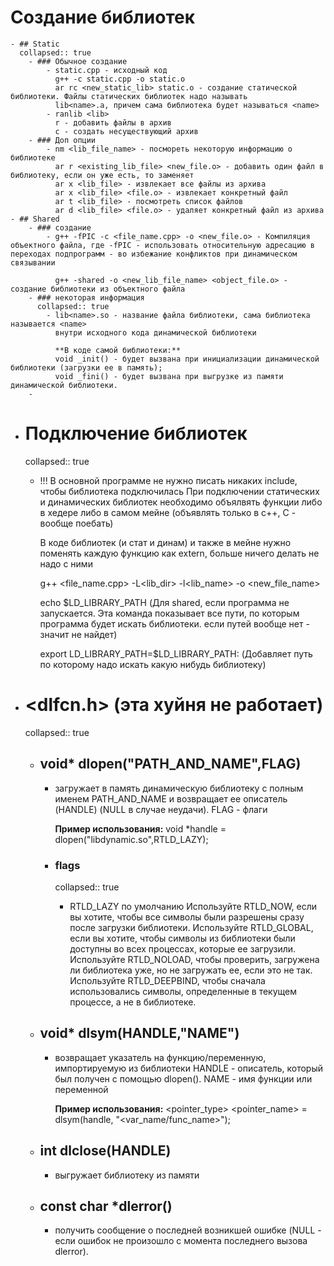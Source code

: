 # Создание библиотек
	- ## Static
	  collapsed:: true
		- ### Обычное создание
			- static.cpp - исходный код
			  g++ -c static.cpp -o static.o
			  ar rc <new_static_lib> static.o - создание статической библиотеки. Файлы статических библиотек надо называть 
			  lib<name>.a, причем сама библиотека будет называться <name>
			- ranlib <lib>
			  r - добавить файлы в архив
			  с - создать несуществующий архив
		- ### Доп опции
			- nm <lib_file_name> - посмореть некоторую информацию о библиотеке
			  ar r <existing_lib_file> <new_file.o> - добавить один файл в библиотеку, если он уже есть, то заменяет
			  ar x <lib_file> - извлекает все файлы из архива
			  ar x <lib_file> <file.o> - извлекает конкретный файл
			  ar t <lib_file> - посмотреть список файлов
			  ar d <lib_file> <file.o> - удаляет конкретный файл из архива
	- ## Shared
		- ### создание
			- g++ -fPIC -c <file_name.cpp> -o <new_file.o> - Компиляция объектного файла, где -fPIC - использовать относительную адресацию в переходах подпрограмм - во избежание конфликтов при динамическом связывании
			  
			  g++ -shared -o <new_lib_file_name> <object_file.o> - создание библиотеки из объектного файла
		- ### некоторая информация
		  collapsed:: true
			- lib<name>.so - название файла библиотеки, сама библиотека называется <name>
			  внутри исходного кода динамической библиотеки
			  
			  **В коде самой библиотеки:**
			  void _init() - будет вызвана при инициализации динамической библиотеки (загрузки ее в память);
			  void _fini() - будет вызвана при выгрузке из памяти динамической библиотеки.
		-
- # Подключение библиотек
  collapsed:: true
	- !!! В основной программе не нужно писать никаких include, чтобы библиотека подключилась
	  При подключении статических и динамических библиотек необходимо объялвять функции либо в хедере либо в самом мейне (объявлять только в c++, С - вообще поебать)
	  
	  В коде библиотек (и стат и динам) и также в мейне нужно поменять каждую функцию как extern, больше ничего делать не надо с ними
	  
	  g++ <file_name.cpp> -L<lib_dir> -l<lib_name> -o <new_file_name>
	  
	  echo $LD_LIBRARY_PATH  (Для shared, если программа не запускается. Эта команда показывает все пути, по которым программа будет искать библиотеки. если путей вообще нет - значит не найдет)
	  
	  export LD_LIBRARY_PATH=$LD_LIBRARY_PATH:<path> (Добавляет путь по которому надо искать какую нибудь библиотеку)
- # <dlfcn.h> (эта хуйня не работает)
  collapsed:: true
	- ## void* dlopen("PATH_AND_NAME",FLAG)
		- загружает в память динамическую библиотеку с полным именем PATH_AND_NAME и возвращает ее описатель (HANDLE) (NULL в случае неудачи). FLAG - флаги
		  
		  **Пример использования:**
		  void *handle = dlopen("libdynamic.so",RTLD_LAZY);
		- ### flags
		  collapsed:: true
			- RTLD_LAZY по умолчанию
			   Используйте  RTLD_NOW, если вы хотите, чтобы все символы были разрешены сразу после загрузки библиотеки.
			   Используйте  RTLD_GLOBAL, если вы хотите, чтобы символы из библиотеки были доступны во всех процессах, которые ее загрузили.
			   Используйте  RTLD_NOLOAD, чтобы проверить, загружена ли библиотека уже, но не загружать ее, если это не так.
			  Используйте  RTLD_DEEPBIND, чтобы сначала использовались символы, определенные в текущем процессе, а не в библиотеке.
	- ## void* dlsym(HANDLE,"NAME")
		- возвращает указатель на функцию/переменную, импортируемую из библиотеки
		  HANDLE - описатель, который был получен с помощью dlopen().
		  NAME - имя функции или переменной
		  
		  **Пример использования:**
		  <pointer_type> <pointer_name> = dlsym(handle, "<var_name/func_name>");
	- ## int dlclose(HANDLE)
		- выгружает библиотеку из памяти
	- ## const char *dlerror()
		- получить сообщение о последней возникшей ошибке (NULL - если ошибок не произошло с момента последнего вызова dlerror).